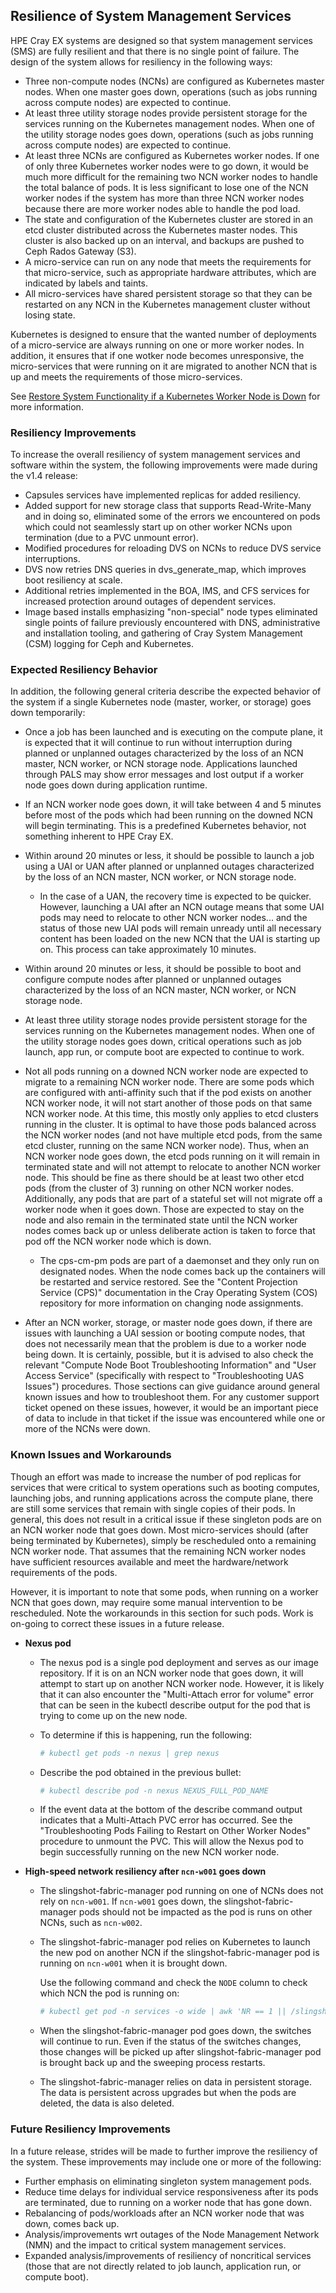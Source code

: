 ## Resilience of System Management Services

HPE Cray EX systems are designed so that system management services \(SMS\) are fully resilient and that there is no single point of failure. The design of the system allows for resiliency in the following ways:

-   Three non-compute nodes \(NCNs\) are configured as Kubernetes master nodes. When one master goes down, operations \(such as jobs running across compute nodes\) are expected to continue.
-   At least three utility storage nodes provide persistent storage for the services running on the Kubernetes management nodes. When one of the utility storage nodes goes down, operations \(such as jobs running across compute nodes\) are expected to continue.
-   At least three NCNs are configured as Kubernetes worker nodes. If one of only three Kubernetes worker nodes were to go down, it would be much more difficult for the remaining two NCN worker nodes to handle the total balance of pods. It is less significant to lose one of the NCN worker nodes if the system has more than three NCN worker nodes because there are more worker nodes able to handle the pod load.
-   The state and configuration of the Kubernetes cluster are stored in an etcd cluster distributed across the Kubernetes master nodes. This cluster is also backed up on an interval, and backups are pushed to Ceph Rados Gateway \(S3\).
-   A micro-service can run on any node that meets the requirements for that micro-service, such as appropriate hardware attributes, which are indicated by labels and taints.
-   All micro-services have shared persistent storage so that they can be restarted on any NCN in the Kubernetes management cluster without losing state.

Kubernetes is designed to ensure that the wanted number of deployments of a micro-service are always running on one or more worker nodes. In addition, it ensures that if one wotker node becomes unresponsive, the micro-services that were running on it are migrated to another NCN that is up and meets the requirements of those micro-services.

See [Restore System Functionality if a Kubernetes Worker Node is Down](Restore_System_Functionality_if_a_Kubernetes_Worker_Node_is_Down.md) for more information.

### Resiliency Improvements

To increase the overall resiliency of system management services and software within the system, the following improvements were made during the v1.4 release:

-   Capsules services have implemented replicas for added resiliency.
-   Added support for new storage class that supports Read-Write-Many and in doing so, eliminated some of the errors we encountered on pods which could not seamlessly start up on other worker NCNs upon termination \(due to a PVC unmount error\).
-   Modified procedures for reloading DVS on NCNs to reduce DVS service interruptions.
-   DVS now retries DNS queries in dvs\_generate\_map, which improves boot resiliency at scale.
-   Additional retries implemented in the BOA, IMS, and CFS services for increased protection around outages of dependent services.
-   Image based installs emphasizing "non-special" node types eliminated single points of failure previously encountered with DNS, administrative and installation tooling, and gathering of Cray System Management \(CSM\) logging for Ceph and Kubernetes.

### Expected Resiliency Behavior

In addition, the following general criteria describe the expected behavior of the system if a single Kubernetes node \(master, worker, or storage\) goes down temporarily:

-   Once a job has been launched and is executing on the compute plane, it is expected that it will continue to run without interruption during planned or unplanned outages characterized by the loss of an NCN master, NCN worker, or NCN storage node. Applications launched through PALS may show error messages and lost output if a worker node goes down during application runtime.
-   If an NCN worker node goes down, it will take between 4 and 5 minutes before most of the pods which had been running on the downed NCN will begin terminating. This is a predefined Kubernetes behavior, not something inherent to HPE Cray EX.
-   Within around 20 minutes or less, it should be possible to launch a job using a UAI or UAN after planned or unplanned outages characterized by the loss of an NCN master, NCN worker, or NCN storage node.
    -   In the case of a UAN, the recovery time is expected to be quicker. However, launching a UAI after an NCN outage means that some UAI pods may need to relocate to other NCN worker nodes... and the status of those new UAI pods will remain unready until all necessary content has been loaded on the new NCN that the UAI is starting up on. This process can take approximately 10 minutes.
-   Within around 20 minutes or less, it should be possible to boot and configure compute nodes after planned or unplanned outages characterized by the loss of an NCN master, NCN worker, or NCN storage node.

-   At least three utility storage nodes provide persistent storage for the services running on the Kubernetes management nodes. When one of the utility storage nodes goes down, critical operations such as job launch, app run, or compute boot are expected to continue to work.
-   Not all pods running on a downed NCN worker node are expected to migrate to a remaining NCN worker node. There are some pods which are configured with anti-affinity such that if the pod exists on another NCN worker node, it will not start another of those pods on that same NCN worker node. At this time, this mostly only applies to etcd clusters running in the cluster. It is optimal to have those pods balanced across the NCN worker nodes \(and not have multiple etcd pods, from the same etcd cluster, running on the same NCN worker node\). Thus, when an NCN worker node goes down, the etcd pods running on it will remain in terminated state and will not attempt to relocate to another NCN worker node. This should be fine as there should be at least two other etcd pods \(from the cluster of 3\) running on other NCN worker nodes. Additionally, any pods that are part of a stateful set will not migrate off a worker node when it goes down. Those are expected to stay on the node and also remain in the terminated state until the NCN worker nodes comes back up or unless deliberate action is taken to force that pod off the NCN worker node which is down.
    -   The cps-cm-pm pods are part of a daemonset and they only run on designated nodes. When the node comes back up the containers will be restarted and service restored. See the "Content Projection Service \(CPS\)" documentation in the Cray Operating System \(COS\) repository for more information on changing node assignments.
-   After an NCN worker, storage, or master node goes down, if there are issues with launching a UAI session or booting compute nodes, that does not necessarily mean that the problem is due to a worker node being down. It is certainly, possible, but it is advised to also check the relevant "Compute Node Boot Troubleshooting Information" and "User Access Service" \(specifically with respect to "Troubleshooting UAS Issues"\) procedures. Those sections can give guidance around general known issues and how to troubleshoot them. For any customer support ticket opened on these issues, however, it would be an important piece of data to include in that ticket if the issue was encountered while one or more of the NCNs were down.

### Known Issues and Workarounds

Though an effort was made to increase the number of pod replicas for services that were critical to system operations such as booting computes, launching jobs, and running applications across the compute plane, there are still some services that remain with single copies of their pods. In general, this does not result in a critical issue if these singleton pods are on an NCN worker node that goes down. Most micro-services should \(after being terminated by Kubernetes\), simply be rescheduled onto a remaining NCN worker node. That assumes that the remaining NCN worker nodes have sufficient resources available and meet the hardware/network requirements of the pods.

However, it is important to note that some pods, when running on a worker NCN that goes down, may require some manual intervention to be rescheduled. Note the workarounds in this section for such pods. Work is on-going to correct these issues in a future release.

-   **Nexus pod**
    -   The nexus pod is a single pod deployment and serves as our image repository. If it is on an NCN worker node that goes down, it will attempt to start up on another NCN worker node. However, it is likely that it can also encounter the "Multi-Attach error for volume" error that can be seen in the kubectl describe output for the pod that is trying to come up on the new node.
    -   To determine if this is happening, run the following:

        ```bash
        # kubectl get pods -n nexus | grep nexus
        ```

    -   Describe the pod obtained in the previous bullet:

        ```bash
        # kubectl describe pod -n nexus NEXUS_FULL_POD_NAME
        ```

    -   If the event data at the bottom of the describe command output indicates that a Multi-Attach PVC error has occurred. See the "Troubleshooting Pods Failing to Restart on Other Worker Nodes" procedure to unmount the PVC. This will allow the Nexus pod to begin successfully running on the new NCN worker node.

-   **High-speed network resiliency after `ncn-w001` goes down**
    -   The slingshot-fabric-manager pod running on one of NCNs does not rely on `ncn-w001`. If `ncn-w001` goes down, the slingshot-fabric-manager pods should not be impacted as the pod is runs on other NCNs, such as `ncn-w002`.
    -   The slingshot-fabric-manager pod relies on Kubernetes to launch the new pod on another NCN if the slingshot-fabric-manager pod is running on `ncn-w001` when it is brought down.

        Use the following command and check the `NODE` column to check which NCN the pod is running on:

        ```bash
        # kubectl get pod -n services -o wide | awk 'NR == 1 || /slingshot-fabric-manager/'
        ```

    -   When the slingshot-fabric-manager pod goes down, the switches will continue to run. Even if the status of the switches changes, those changes will be picked up after slingshot-fabric-manager pod is brought back up and the sweeping process restarts.
    -   The slingshot-fabric-manager relies on data in persistent storage. The data is persistent across upgrades but when the pods are deleted, the data is also deleted.

### Future Resiliency Improvements

In a future release, strides will be made to further improve the resiliency of the system. These improvements may include one or more of the following:

-   Further emphasis on eliminating singleton system management pods.
-   Reduce time delays for individual service responsiveness after its pods are terminated, due to running on a worker node that has gone down.
-   Rebalancing of pods/workloads after an NCN worker node that was down, comes back up.
-   Analysis/improvements wrt outages of the Node Management Network \(NMN\) and the impact to critical system management services.
-   Expanded analysis/improvements of resiliency of noncritical services \(those that are not directly related to job launch, application run, or compute boot\).


